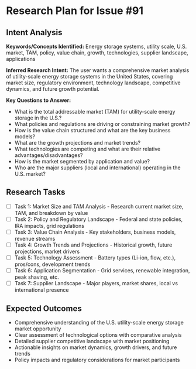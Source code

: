 # Research Plan for Issue #91

## Intent Analysis
**Keywords/Concepts Identified:** Energy storage systems, utility scale, U.S. market, TAM, policy, value chain, growth, technologies, supplier landscape, applications

**Inferred Research Intent:** The user wants a comprehensive market analysis of utility-scale energy storage systems in the United States, covering market size, regulatory environment, technology landscape, competitive dynamics, and future growth potential.

**Key Questions to Answer:**
- What is the total addressable market (TAM) for utility-scale energy storage in the U.S.?
- What policies and regulations are driving or constraining market growth?
- How is the value chain structured and what are the key business models?
- What are the growth projections and market trends?
- What technologies are competing and what are their relative advantages/disadvantages?
- How is the market segmented by application and value?
- Who are the major suppliers (local and international) operating in the U.S. market?

## Research Tasks
- [ ] Task 1: Market Size and TAM Analysis - Research current market size, TAM, and breakdown by value
- [ ] Task 2: Policy and Regulatory Landscape - Federal and state policies, IRA impacts, grid regulations
- [ ] Task 3: Value Chain Analysis - Key stakeholders, business models, revenue streams
- [ ] Task 4: Growth Trends and Projections - Historical growth, future projections, market drivers
- [ ] Task 5: Technology Assessment - Battery types (Li-ion, flow, etc.), pros/cons, development trends
- [ ] Task 6: Application Segmentation - Grid services, renewable integration, peak shaving, etc.
- [ ] Task 7: Supplier Landscape - Major players, market shares, local vs international presence

## Expected Outcomes
- Comprehensive understanding of the U.S. utility-scale energy storage market opportunity
- Clear assessment of technological options with comparative analysis
- Detailed supplier competitive landscape with market positioning
- Actionable insights on market dynamics, growth drivers, and future trends
- Policy impacts and regulatory considerations for market participants